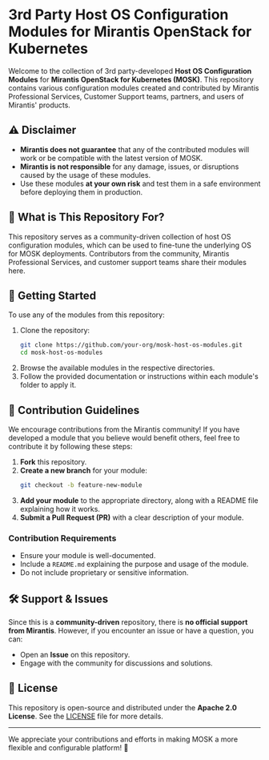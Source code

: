 # 3rd Party Host OS Configuration Modules for Mirantis OpenStack for Kubernetes

Welcome to the collection of 3rd party-developed **Host OS Configuration Modules** for **Mirantis OpenStack for Kubernetes (MOSK)**. This repository contains various configuration modules created and contributed by Mirantis Professional Services, Customer Support teams, partners, and users of Mirantis' products.

## ⚠️ Disclaimer

- **Mirantis does not guarantee** that any of the contributed modules will work or be compatible with the latest version of MOSK.
- **Mirantis is not responsible** for any damage, issues, or disruptions caused by the usage of these modules.
- Use these modules **at your own risk** and test them in a safe environment before deploying them in production.

## 📌 What is This Repository For?

This repository serves as a community-driven collection of host OS configuration modules, which can be used to fine-tune the underlying OS for MOSK deployments. Contributors from the community, Mirantis Professional Services, and customer support teams share their modules here.

## 🚀 Getting Started

To use any of the modules from this repository:

1. Clone the repository:
   ```sh
   git clone https://github.com/your-org/mosk-host-os-modules.git
   cd mosk-host-os-modules
   ```
2. Browse the available modules in the respective directories.
3. Follow the provided documentation or instructions within each module's folder to apply it.

## 📜 Contribution Guidelines

We encourage contributions from the Mirantis community! If you have developed a module that you believe would benefit others, feel free to contribute it by following these steps:

1. **Fork** this repository.
2. **Create a new branch** for your module:
   ```sh
   git checkout -b feature-new-module
   ```
3. **Add your module** to the appropriate directory, along with a README file explaining how it works.
4. **Submit a Pull Request (PR)** with a clear description of your module.

### Contribution Requirements
- Ensure your module is well-documented.
- Include a `README.md` explaining the purpose and usage of the module.
- Do not include proprietary or sensitive information.

## 🛠 Support & Issues

Since this is a **community-driven** repository, there is **no official support from Mirantis**. However, if you encounter an issue or have a question, you can:

- Open an **Issue** on this repository.
- Engage with the community for discussions and solutions.

## 📄 License

This repository is open-source and distributed under the **Apache 2.0 License**. See the [LICENSE](LICENSE) file for more details.

---

We appreciate your contributions and efforts in making MOSK a more flexible and configurable platform! 🚀
